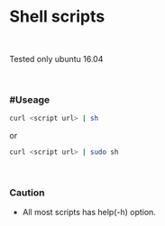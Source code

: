 # Shell scripts

<br/>

Tested only ubuntu 16.04

<br/>

### \#Useage
```bash
curl <script url> | sh
```
or
```bash
curl <script url> | sudo sh
```

<br/>

### Caution
- All most scripts has help(-h) option.






